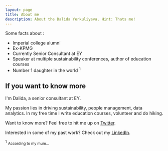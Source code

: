 ```yaml
---
layout: page
title: About me
description: About the Dalida Yerkuliyeva. Hint: Thats me!
---
```


Some facts about :

* Imperial college alumni
* Ex-KPMG
* Currently Senior Consultant at EY
* Speaker at multiple sustainability conferences, author of education courses
* Number 1 daughter in the world <sup>1</sup>

## If you want to know more

I'm Dalida, a senior consultant at EY. 

My passion lies in driving sustainability, people management, data analytics. In my free time I write education courses, volunteer and do hiking.

Want to know more? Feel free to hit me up on [Twitter](https://twitter.com/DalidaYRK).

Interested in some of my past work? Check out my [LinkedIn](LINK).

<sup>1</sup> <small>According to my mum...</small>
